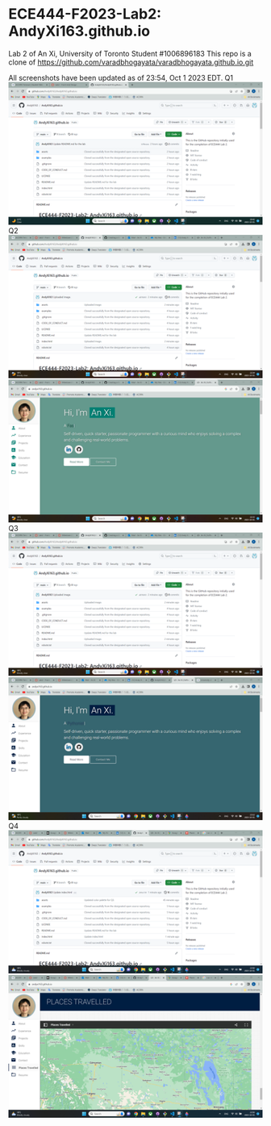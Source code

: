 # ECE444-F2023-Lab2: AndyXi163.github.io
Lab 2 of An Xi, University of Toronto Student #1006896183
This repo is a clone of https://github.com/varadbhogayata/varadbhogayata.github.io.git

All screenshots have been updated as of 23:54, Oct 1 2023 EDT.
Q1
![alt text](https://github.com/AndyXi163/AndyXi163.github.io/blob/main/L2_1.png)
Q2
![alt text](https://github.com/AndyXi163/AndyXi163.github.io/blob/main/L2_2_1.png)
![alt text](https://github.com/AndyXi163/AndyXi163.github.io/blob/main/L2_2_2.png)
Q3
![alt text](https://github.com/AndyXi163/AndyXi163.github.io/blob/main/L2_2_1.png)
![alt text](https://github.com/AndyXi163/AndyXi163.github.io/blob/main/L2_3_2.png)
Q4
![alt text](https://github.com/AndyXi163/AndyXi163.github.io/blob/main/L2_4_1.png)
![alt text](https://github.com/AndyXi163/AndyXi163.github.io/blob/main/L2_4_2.png)
